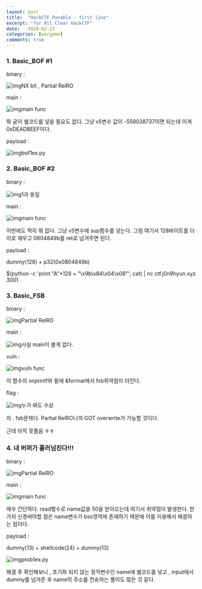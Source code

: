 ```yaml
---
layout: post
title:  "HackCTF Pwnable - first line"
excerpt: "for All Clear HackCTF"
date:   2020-02-23
categories: [wargame]
comments: true
---
```


### 1. Basic_BOF #1

binary :



![img](https://k.kakaocdn.net/dn/Qmd27/btqCbUwEpAQ/uAs84B8ONS8Jd1bSLrMgVK/img.png)NX bit , Partial RelRO



main :



![img](https://k.kakaocdn.net/dn/deHnH7/btqCcAYMczl/ctcgj8WsHcWLvaAnscOCu1/img.png)main func



뭐 굳이 쉘코드를 넣을 필요도 없다. 그냥 v5변수 값이 -559038737이면 되는데 이게 0xDEADBEEF이다. 

payload :



![img](https://k.kakaocdn.net/dn/qDDSo/btqCbhyTomw/EZbGrjMkM9azK5HbJQp941/img.png)bof1ex.py



### 2. Basic_BOF #2

binary :



![img](https://k.kakaocdn.net/dn/GwpYi/btqCaSzsjbw/WWGUvbCmAgjx6lRjRmLoB1/img.png)1과 동일



 

main : 



![img](https://k.kakaocdn.net/dn/dIpOaN/btqCevvsn1n/oLXo7yUcHyI6JaAL66K911/img.png)main func



이번에도 딱히 뭐 없다. 그냥 v5변수에 sup함수를 넣는다. 그럼 여기서 128바이트를 더미로 채우고 0804849b를 ret로 넘겨주면 된다.

payload :

dummy(128) + p32(0x0804849b)

$(python -c 'print "A"*128 + "\x9b\x84\x04\x08"'; cat) | nc ctf.j0n9hyun.xyz 3001

### 3. Basic_FSB

binary :



![img](https://k.kakaocdn.net/dn/baYotp/btqCckaM97S/RTfbntEvGEmkFEqlcRdJ1K/img.png)Partial RelRO



main :



![img](https://k.kakaocdn.net/dn/EuAcJ/btqCeu4n4eX/r1S4IRCEewUVDsznAkHxt1/img.png)사실 main이 볼게 없다.



vuln :



![img](https://k.kakaocdn.net/dn/cG6XkO/btqCeva9EXE/IRiXjpvCANw7Nkbcgxi5j1/img.png)vuln func



이 함수의 snprintf와 밑에 &format에서 fsb취약점이 터진다. 

flag :



![img](https://k.kakaocdn.net/dn/ds5pn8/btqCd0CsBqI/5koJMr7OJrFztYAXlYK4O0/img.png)누가 봐도 수상



자 . fsb문제다.  Partial RelRO니까 GOT overwrite가 가능할 것이다. 

근데 아직 못풀음 ㅎㅎ 

### 4. 내 버퍼가 흘러넘친다!!!

binary :



![img](https://k.kakaocdn.net/dn/eskYay/btqCcCI4yQW/aRlrsLZGiuk8LQwc15sufK/img.png)Partial RelRO



main :



![img](https://k.kakaocdn.net/dn/rwwkC/btqCeuQQGds/LArvHfcRZx4rJq6MWvOg51/img.png)main func



매우 간단하다. read함수로 name값을 50을 받아오는데 여기서 취약점이 발생한다. 한가지  신경써야할 점은 name변수가 bss영역에 존재하기 때문에 이를 이용해서 해결하는 점이다. 

payload :

dummy(13) + shellcode(24) + dummy(13)



![img](https://k.kakaocdn.net/dn/umjbX/btqCd1g4akZ/kXPcwTFFv6qRTbVRqzpNWk/img.png)prob1ex.py



해결 후 확인해보니 , 초기화 되지 않는 정적변수인 name에 쉘코드를 넣고 , input에서 dummy를 넘겨준 후 name의 주소를 전송하는 풀이도 많은 것 같다. 
